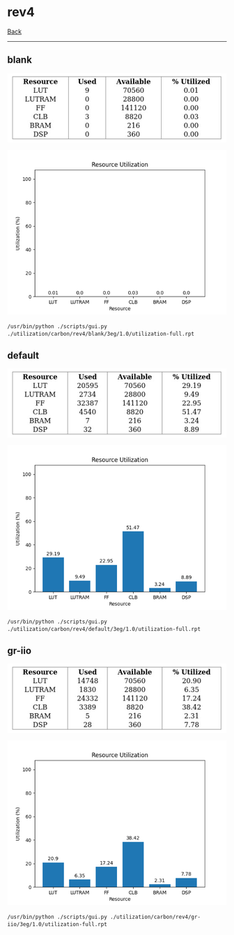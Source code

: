 # rev4

[Back](<../carbon.md>)

---

## blank

<p align="center">
	<img src="../../../../images/carbon/rev4/blank/3eg/1.0/table.jpg" />
</p>

<p align="center">
	<img src="../../../../images/carbon/rev4/blank/3eg/1.0/graph.png" />
</p>

`/usr/bin/python ./scripts/gui.py ./utilization/carbon/rev4/blank/3eg/1.0/utilization-full.rpt`

## default

<p align="center">
	<img src="../../../../images/carbon/rev4/default/3eg/1.0/table.jpg" />
</p>

<p align="center">
	<img src="../../../../images/carbon/rev4/default/3eg/1.0/graph.png" />
</p>

`/usr/bin/python ./scripts/gui.py ./utilization/carbon/rev4/default/3eg/1.0/utilization-full.rpt`

## gr-iio

<p align="center">
	<img src="../../../../images/carbon/rev4/gr-iio/3eg/1.0/table.jpg" />
</p>

<p align="center">
	<img src="../../../../images/carbon/rev4/gr-iio/3eg/1.0/graph.png" />
</p>

`/usr/bin/python ./scripts/gui.py ./utilization/carbon/rev4/gr-iio/3eg/1.0/utilization-full.rpt`

